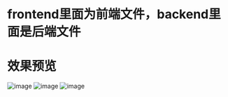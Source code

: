 # frontend里面为前端文件，backend里面是后端文件
# 效果预览
![image](https://github.com/user-attachments/assets/e9d7d2b9-07c9-41cc-8204-78ca0abb4f94)
![image](https://github.com/user-attachments/assets/5f239ab8-9a4e-4ad4-972c-d2e9c1122010)
![image](https://github.com/user-attachments/assets/4a3e76e6-7e79-492b-84d9-ac89cfb0ae6a)


